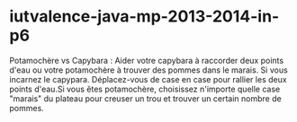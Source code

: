 iutvalence-java-mp-2013-2014-in-p6
==================================

Potamochère vs Capybara : Aider votre capybara à raccorder deux points d'eau ou votre potamochère à trouver des pommes dans le marais.
Si vous incarnez le capypara. Déplacez-vous de case en case pour rallier les deux points d'eau.Si vous êtes potamochère, choisissez n'importe quelle case "marais" du plateau
pour creuser un trou et trouver un certain nombre de pommes.